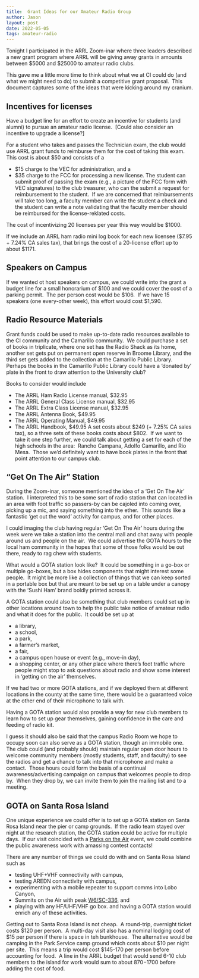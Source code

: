 ```yaml
---
title:  Grant Ideas for our Amateur Radio Group
author: Jason
layout: post
date: 2022-05-05
tags: amateur-radio
---
```


Tonight I participated in the ARRL Zoom-inar where three leaders described a new grant program where ARRL will be giving away grants in amounts between $5000 and $25000 to amateur radio clubs.

This gave me a little more time to think about what we at CI could do (and what we might need to do) to submit a competitive grant proposal.  This document captures some of the ideas that were kicking around my cranium.

## Incentives for licenses
Have a budget line for an effort to create an incentive for students (and alumni) to pursue an amateur radio license.  [Could also consider an incentive to upgrade a license?]

For a student who takes and passes the Technician exam, the club would use ARRL grant funds to reimburse them for the cost of taking this exam.  This cost is about $50 and consists of a
-   $15 charge to the VEC for administration, and a
-   $35 charge to the FCC for processing a new license.
The student can submit proof of passing the exam (e.g., a picture of the FCC form with VEC signatures) to the club treasurer, who can the submit a request for reimbursement to the student.  If we are concerned that reimbursements will take too long, a faculty member can write the student a check and the student can write a note validating that the faculty member should be reimbursed for the license-reklated costs.

The cost of incentivizing 20 licenses per year this way would be $1000.

If we include an ARRL ham radio mini log book for each new licensee ($7.95 + 7.24% CA sales tax), that brings the cost of a 20-license effort up to about $1171.

## Speakers on Campus
If we wanted ot host speakers on campus, we could write into the grant a budget line for a small honorarium of $100 and we could cover the cost of a parking permit.  The per person cost would be $106.  If we have 15 speakers (one every-other week), this effort would cost $1,590.

## Radio Resource Materials

Grant funds could be used to make up-to-date radio resources available to the CI community and the Camarillo community.  We could purchase a set of books in triplicate, where one set has the Radio Shack as its home, another set gets put on permanent open reserve in Broome Library, and the third set gets added to the collection at the Camarillo Public Library.  Perhaps the books in the Camarillo Public Library could have a ‘donated by’ plate in the front to draw attention to the University club?

Books to consider would include
-   The ARRL Ham Radio License manual, $32.95
-   The ARRL General Class License manual, $32.95
-   The ARRL Extra Class License manual, $32.95
-   The ARRL Antenna Book, $49.95
-   The ARRL Operating Manual, $49.95
-   The ARRL Handbook, $49.95
A set costs about $249 (+ 7.25% CA sales tax), so a three sets of these books costs about $802.  If we want to take it one step further, we could talk about getting a set for each of the high schools in the area:  Rancho Campana, Adolfo Camarillo, and Rio Mesa.  Those we’d definitely want to have book plates in the front that point attention to our campus club.

## “Get On The Air” Station
During the Zoom-inar, someone mentioned the idea of a ‘Get On The Air’ station.  I interpreted this to be some sort of radio station that can located in an area with foot traffic so passers-by can be cajoled into coming over, picking up a mic, and saying something into the ether.  This sounds like a fantastic ‘get out the word’ activity for campus, and for other places.

I could imaging the club having regular ‘Get On The Air’ hours during the week were we take a station into the central mall and chat away with people around us and people on the air.  We could advertise the GOTA hours to the local ham community in the hopes that some of those folks would be out there, ready to rag chew with students.

What would a GOTA station look like?  It could be something in a go-box or multiple go-boxes, but a box hides components that might interest some people.  It might be more like a collection of things that we can keep sorted in a portable box but that are meant to be set up on a table under a canopy with the ‘Sushi Ham’ brand boldly printed across it.

A GOTA station could also be something that club members could set up in other locations around town to help the public take notice of amateur radio and what it does for the public.  It could be set up at
*   a library,
*   a school,
*   a park,
*   a farmer’s market,
*   a fair,
*   a campus open house or event (e.g., move-in day),
*   a shopping center,
or any other place where there’s foot traffic where people might stop to ask questions about radio and show some interest in ‘getting on the air’ themselves.

If we had two or more GOTA stations, and if we deployed them at different locations in the county at the same time, there would be a guaranteed voice at the other end of their microphone to talk with.

Having a GOTA station would also provide a way for new club members to learn how to set up gear themselves, gaining confidence in the care and feeding of radio kit.

I guess it should also be said that the campus Radio Room we hope to occupy soon can also serve as a GOTA station, though an immobile one.  The club could (and probably should) maintain regular open door hours to welcome community members (mostly students, staff, and faculty) to see the radios and get a chance to talk into that microphone and make a contact.  Those hours could form the basis of a continual awareness/advertising campaign on campus that welcomes people to drop by.  When they drop by, we can invite them to join the mailing list and to a meeting.

## GOTA on Santa Rosa Island
One unique experience we could offer is to set up a GOTA station on Santa Rosa Island near the pier or camp grounds.  If the radio team stayed over night at the research station, the GOTA station could be active for multiple days.  If our visit coincided with a [Parks on the Air](https://parksontheair.com/) event, we could combine the public awareness work with amassing contest contacts!

There are any number of things we could do with and on Santa Rosa Island such as
-   testing UHF+VHF connectivity with campus,
-   testing AREDN connectivity with campus,
-   experimenting with a mobile repeater to support comms into Lobo Canyon,
-   Summits on the Air with peak [W6/SC-336](https://sotl.as/summits/W6/SC-336), and
-   playing with any HF/UHF/VHF go box.
and having a GOTA station would enrich any of these activities.

Getting out to Santa Rosa Island is not cheap.  A round-trip, overnight ticket costs $120 per person.  A multi-day visit also has a nominal lodging cost of $15 per person if there is space in teh bunkhouse.  The alternative would be camping in the Park Service camp ground which costs about $10 per night per site.  This means a trip would cost $145-170 per person before accounting for food.  A line in the ARRL budget that would send 6-10 club members to the island for work would sum to about $870-$1700 before adding the cost of food.

